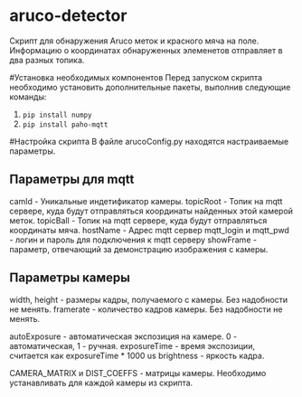 # aruco-detector
Скрипт для обнаружения Aruco меток и красного мяча на поле. 
Информацию о координатах обнаруженных элеменетов отправляет в два разных топика. 

#Установка необходимых компонентов
Перед запуском скрипта необходимо установить дополнительные пакеты, выполнив следующие команды:
1. `pip install numpy`
2. `pip install paho-mqtt`

#Настройка скрипта
В файле arucoConfig.py находятся настраиваемые параметры. 

## Параметры для mqtt
camId - Уникальные индетификатор камеры.
topicRoot - Топик на mqtt сервере, куда будут отправляться координаты найденных этой камерой меток.
topicBall - Топик на mqtt сервере, куда будут отправляться координаты мяча.
hostName - Адрес mqtt сервер
mqtt_login и mqtt_pwd - логин и пароль для подключения к mqtt серверу
showFrame - параметр, отвечающий за демонстрацию изображения с камеры.

## Параметры камеры
width, height - размеры кадры, получаемого с камеры. Без надобности не менять. 
framerate - количество кадров камеры. Без надобности не менять. 

autoExposure - автоматическая экспозиция на камере. 0 - автоматическая, 1 - ручная. 
exposureTime - время экспозиции, считается как exposureTime * 1000 us
brightness - яркость кадра.

CAMERA_MATRIX и DIST_COEFFS - матрицы камеры. Необходимо устанавливать для каждой камеры из скрипта. 

